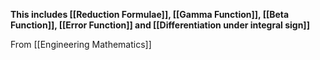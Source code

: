 **This includes [[Reduction Formulae]], [[Gamma Function]], [[Beta Function]], [[Error Function]] and [[Differentiation under integral sign]]**


From [[Engineering Mathematics]]